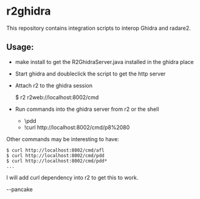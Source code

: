 r2ghidra
========

This repository contains integration scripts to interop Ghidra and radare2.

Usage:
------

* make install to get the R2GhidraServer.java installed in the ghidra place
* Start ghidra and doubleclick the script to get the http server
* Attach r2 to the ghidra session

	$ r2 r2web://localhost:8002/cmd

* Run commands into the ghidra server from r2 or the shell

	* \pdd
	* !curl http://localhost:8002/cmd/p8%2080

Other commands may be interesting to have:

	$ curl http://localhost:8002/cmd/afl
	$ curl http://localhost:8002/cmd/pdd
	$ curl http://localhost:8002/cmd/pdd*
	...

I will add curl dependency into r2 to get this to work.


--pancake
